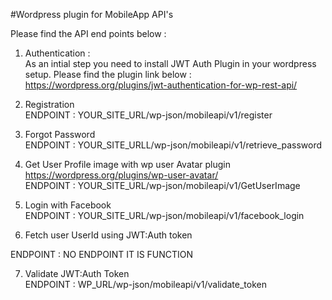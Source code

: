 #Wordpress plugin for MobileApp API's

Please find the API end points below : </br>

 1) Authentication : </br>
   As an intial step you need to install JWT Auth Plugin in your wordpress setup. Please find the plugin link below : </br>
    https://wordpress.org/plugins/jwt-authentication-for-wp-rest-api/</br>
 
 2) Registration </br> 
  ENDPOINT : YOUR_SITE_URL/wp-json/mobileapi/v1/register </br>
  
 3) Forgot Password </br>
   ENDPOINT : YOUR_SITE_URLL/wp-json/mobileapi/v1/retrieve_password</br>
   
 4) Get User Profile image with wp user Avatar plugin </br> https://wordpress.org/plugins/wp-user-avatar/ </br>
  ENDPOINT : YOUR_SITE_URL/wp-json/mobileapi/v1/GetUserImage</br>
  
 5) Login with Facebook</br>
  ENDPOINT : YOUR_SITE_URL/wp-json/mobileapi/v1/facebook_login</br>
  
 6) Fetch user UserId using JWT:Auth token</br> 
 
 ENDPOINT : NO ENDPOINT IT IS FUNCTION</br>
 
 7) Validate JWT:Auth Token</br>
 ENDPOINT : WP_URL/wp-json/mobileapi/v1/validate_token</br>
 
